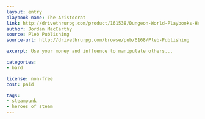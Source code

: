 ```yaml
---
layout: entry
playbook-name: The Aristocrat
link: http://drivethrurpg.com/product/161538/Dungeon-World-Playbooks-Heroes-of-Steam-Bundle
author: Jordan MacCarthy
source: Pleb Publishing
source-url: http://drivethrurpg.com/browse/pub/6168/Pleb-Publishing

excerpt: Use your money and influence to manipulate others...

categories:
- bard

license: non-free
cost: paid

tags:
- steampunk
- heroes of steam
---
```

